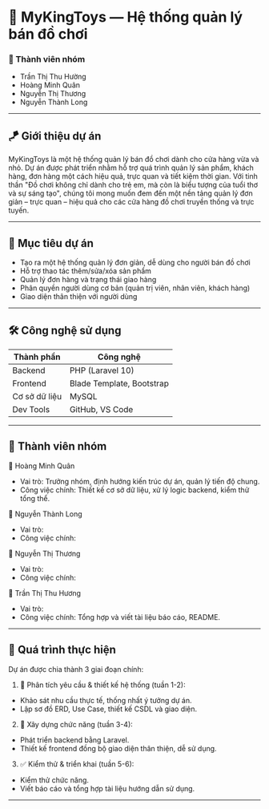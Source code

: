 # 🎠 MyKingToys — Hệ thống quản lý bán đồ chơi


### 👥 Thành viên nhóm

* Trần Thị Thu Hường
* Hoàng Minh Quân
* Nguyễn Thị Thương
* Nguyễn Thành Long

---
## 🪁 Giới thiệu dự án

MyKingToys là một hệ thống quản lý bán đồ chơi dành cho cửa hàng vừa và nhỏ. Dự án được phát triển nhằm hỗ trợ quá trình quản lý sản phẩm, khách hàng, đơn hàng một cách hiệu quả, trực quan và tiết kiệm thời gian.
Với tinh thần "Đồ chơi không chỉ dành cho trẻ em, mà còn là biểu tượng của tuổi thơ và sự sáng tạo", chúng tôi mong muốn đem đến một nền tảng quản lý đơn giản – trực quan – hiệu quả cho các cửa hàng đồ chơi truyền thống và trực tuyến.

---

## 🎯 Mục tiêu dự án

- Tạo ra một hệ thống quản lý đơn giản, dễ dùng cho người bán đồ chơi
- Hỗ trợ thao tác thêm/sửa/xóa sản phẩm
- Quản lý đơn hàng và trạng thái giao hàng
- Phân quyền người dùng cơ bản (quản trị viên, nhân viên, khách hàng)
- Giao diện thân thiện với người dùng

---

## 🛠️ Công nghệ sử dụng

| Thành phần     | Công nghệ                |
|----------------|---------------------------|
| Backend        | PHP (Laravel 10)          |
| Frontend       | Blade Template, Bootstrap |
| Cơ sở dữ liệu  | MySQL                     |
| Dev Tools      | GitHub, VS Code           |

---

## 👥 Thành viên nhóm
💼 Hoàng Minh Quân
* Vai trò: Trưởng nhóm, định hướng kiến trúc dự án, quản lý tiến độ chung.
* Công việc chính: Thiết kế cơ sở dữ liệu, xử lý logic backend, kiểm thử tổng thể.

🧩 Nguyễn Thành Long 
* Vai trò: 
* Công việc chính: 

🎨 Nguyễn Thị Thương 
* Vai trò: 
* Công việc chính: 

🌸 Trần Thị Thu Hương
* Vai trò: 
* Công việc chính: Tổng hợp và viết tài liệu báo cáo, README.

---

## 💬 Quá trình thực hiện
Dự án được chia thành 3 giai đoạn chính:

1. 📌 Phân tích yêu cầu & thiết kế hệ thống (tuần 1-2):
* Khảo sát nhu cầu thực tế, thống nhất ý tưởng dự án.
* Lập sơ đồ ERD, Use Case, thiết kế CSDL và giao diện.

2. 🧱 Xây dựng chức năng (tuần 3-4):
* Phát triển backend bằng Laravel.
* Thiết kế frontend đồng bộ giao diện thân thiện, dễ sử dụng.

3. ✅ Kiểm thử & triển khai (tuần 5-6):
* Kiểm thử chức năng.
* Viết báo cáo và tổng hợp tài liệu hướng dẫn sử dụng.

---
